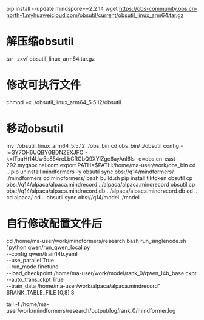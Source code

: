 pip install --update mindspore==2.2.14
wget https://obs-community.obs.cn-north-1.myhuaweicloud.com/obsutil/current/obsutil_linux_arm64.tar.gz
# 解压缩obsutil
tar -zxvf obsutil_linux_arm64.tar.gz
# 修改可执行文件
chmod +x ./obsutil_linux_arm64_5.5.12/obsutil
# 移动obsutil
mv ./obsutil_linux_arm64_5.5.12 ./obs_bin
cd obs_bin/
./obsutil config -i=GY7OH6UQBYGBDNZEXJFO -k=lTpaHt14Uw5c854reLbCRGbQ9XYlZgc6ayAnl6ls -e=obs.cn-east-292.mygaoxinai.com
export PATH=$PATH:/home/ma-user/work/obs_bin
cd ..
pip uninstall mindformers -y
obsutil sync obs://q14/mindformers/ ./mindformers
cd mindformers/
bash build.sh 
pip install tiktoken
obsutil cp obs://q14/alpaca/alpaca.mindrecord ../alpaca/alpaca.mindrecord
obsutil cp obs://q14/alpaca/alpaca.mindrecord.db ../alpaca/alpaca.mindrecord.db
cd ..
cd alpaca/
cd ..
obsutil sync obs://q14/model ./model
# 自行修改配置文件后
cd /home/ma-user/work/mindformers/research
bash run_singlenode.sh "python qwen/run_qwen_local.py \
--config qwen/train14b.yaml \
--use_parallel True \
--run_mode finetune \
--load_checkpoint /home/ma-user/work/model/rank_0/qwen_14b_base.ckpt \
--auto_trans_ckpt True \
--train_data /home/ma-user/work/alpaca/alpaca.mindrecord" \
$RANK_TABLE_FILE [0,8] 8

tail -f /home/ma-user/work/mindformers/research/output/log/rank_0/mindformer.log

